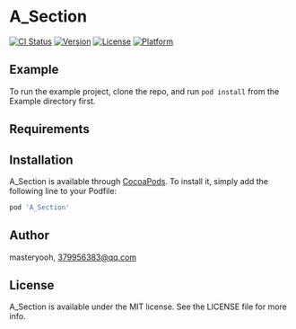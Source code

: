 # A_Section

[![CI Status](https://img.shields.io/travis/masteryooh/A_Section.svg?style=flat)](https://travis-ci.org/masteryooh/A_Section)
[![Version](https://img.shields.io/cocoapods/v/A_Section.svg?style=flat)](https://cocoapods.org/pods/A_Section)
[![License](https://img.shields.io/cocoapods/l/A_Section.svg?style=flat)](https://cocoapods.org/pods/A_Section)
[![Platform](https://img.shields.io/cocoapods/p/A_Section.svg?style=flat)](https://cocoapods.org/pods/A_Section)

## Example

To run the example project, clone the repo, and run `pod install` from the Example directory first.

## Requirements

## Installation

A_Section is available through [CocoaPods](https://cocoapods.org). To install
it, simply add the following line to your Podfile:

```ruby
pod 'A_Section'
```

## Author

masteryooh, 379956383@qq.com

## License

A_Section is available under the MIT license. See the LICENSE file for more info.
